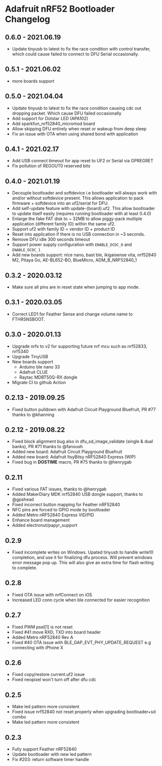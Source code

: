 # Adafruit nRF52 Bootloader Changelog

## 0.6.0 - 2021.06.19

- Update tinyusb to latest to fix the race condition with control transfer, which could cause failed to connect to DFU Serial occasionally.

## 0.5.1 - 2021.06.02

- more boards support 

## 0.5.0 - 2021.04.04

- Update tinyusb to latest to fix the race condition causing cdc out dropping packet. Which cause DFU failed occasionally
- Add support for Dotstar LED (APA102)
- Add sparkfun_nrf52840_micromod board
- Allow skipping DFU entirely when reset or wakeup from deep sleep
- Fix an issue with OTA when using shared bond with application

## 0.4.1 - 2021.02.17

- Add USB connect timeout for app reset to UF2 or Serial via GPREGRET
- Fix pollution of REGOUT0 reserved bits

## 0.4.0 - 2021.01.19

- Decouple bootloader and softdevice i.e bootloader will always work with and/or without softdevice present. This allows application to pack firmware + softdevice into an uf2/serial for DFU.
- Add self-update feature with update-{board}.uf2. This allow bootloader to update itself easily (requires running bootloader with at least 0.4.0)
- Enlarge the fake FAT disk to ~ 32MB to allow piggy-pack multiple application (different family ID) within the same uf2.
- Support uf2 with family ID = vendor ID + product ID
- Reset into application if there is no USB connection in ~3 seconds.
- Remove DFU idle 300 seconds timeout
- Support power supply configuration with `ENABLE_DCDC_0` and `ENABLE_DCDC_1`
- Add new boards support: nice nano, bast ble, ikigaisense vita, nrf52840 M2, Pitaya Go, AE-BL652-BO, BlueMicro, ADM_B_NRF52840_1

## 0.3.2 - 2020.03.12

- Make sure all pins are in reset state when jumping to app mode.

## 0.3.1 - 2020.03.05
- Correct LED1 for Feather Sense and change volume name to FTHRSNSBOOT.

## 0.3.0 - 2020.01.13

- Upgrade nrfx to v2 for supporting future nrf mcu such as nrf52833, nrf5340
- Upgrade TinyUSB
- New boards support
  - Arduino ble nano 33
  - Adafruit CLUE
  - Raytac MDBT50Q-RX dongle
- Migrate CI to github Action

## 0.2.13 - 2019.09.25

- Fixed button pulldown with Adafruit Circuit Playground Bluefruit, PR #77 thanks to @khanning

## 0.2.12 - 2019.08.22

- Fixed block alignment bug also in dfu_sd_image_validate (single & dual banks), PR #71 thanks to @fanoush
- Added new board: Adafruit Circuit Playground Bluefruit
- Added new board: Adafruit ItsyBitsy nRF52840 Express (WIP)
- Fixed bug in __DOSTIME__ macro, PR #75 thanks to @henrygab

## 0.2.11

- Fixed various FAT issues, thanks to @henrygab
- Added MakerDiary MDK nrf52840 USB dongle support, thanks to @gpshead
- Fixed incorrect button mapping for Feather nRF52840
- NFC pins are forced to GPIO mode by bootloader
- Added Metro nRF52840 Express VID/PID
- Enhance board management
- Added electronut/papyr_support

## 0.2.9

- Fixed incomplete writes on Windows. Upated tinyusb to handle write10 completion, and use it for finalizing dfu process. Will prevent windows error message pop up. This will also give an extra time for flash writing to complete.

## 0.2.8

- Fixed OTA issue with nrfConnect on iOS
- Increased LED conn cycle when ble connected for easier recognition

## 0.2.7

- Fixed PWM psel[1] is not reset
- Fixed #41 move RXD, TXD into board header
- Added Metro nRF52840 Rev A
- Fixed #40 OTA issue with BLE_GAP_EVT_PHY_UPDATE_REQUEST e.g connecting with iPhone X

## 0.2.6

- Fixed copy/restore current.uf2 issue
- Fixed neopixel won't turn off after dfu cdc

## 0.2.5

- Make led pattern more consistent
- Fixed issue nrf52840 not reset properly when upgrading bootloader+sd combo
- Make led pattern more consistent

## 0.2.3

- Fully support Feather nRF52840
- Update bootloader with new led pattern
- Fix #203: return software timer handle
